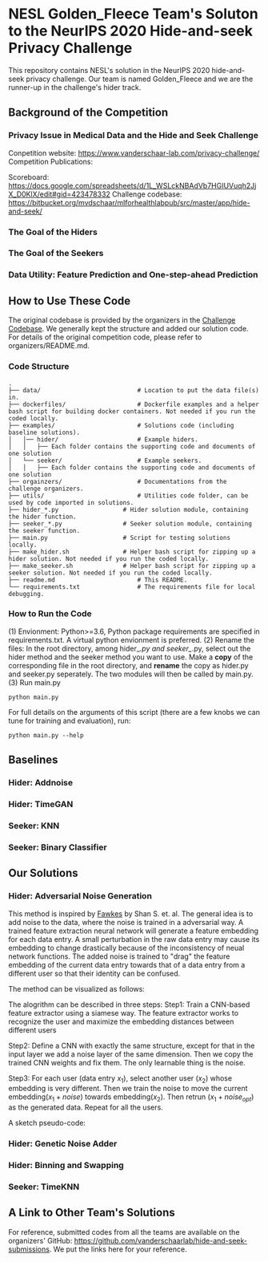 # NESL Golden_Fleece Team's Soluton to the NeurIPS 2020 Hide-and-seek Privacy Challenge 

This repository contains NESL's solution in the NeurIPS 2020 hide-and-seek privacy challenge. Our team is named Golden_Fleece and we are the runner-up in the challenge's hider track. 

## Background of the Competition
### Privacy Issue in Medical Data and the Hide and Seek Challenge




Conpetition website: 
https://www.vanderschaar-lab.com/privacy-challenge/
Competition Publications:

Scoreboard: https://docs.google.com/spreadsheets/d/1L_WSLckNBAdVb7HGIUVuqh2JjX_D0KlX/edit#gid=423478332
Challenge codebase:
https://bitbucket.org/mvdschaar/mlforhealthlabpub/src/master/app/hide-and-seek/



### The Goal of the Hiders



### The Goal of the Seekers



### Data Utility: Feature Prediction and One-step-ahead Prediction


## How to Use These Code

The original codebase is provided by the organizers in the [Challenge Codebase](https://bitbucket.org/mvdschaar/mlforhealthlabpub/src/master/app/hide-and-seek/). We generally kept the structure and added our solution code. For details of the original competition code, please refer to organizers/README.md.

### Code Structure
```
.
├── data/                           # Location to put the data file(s) in.
├── dockerfiles/                    # Dockerfile examples and a helper bash script for building docker containers. Not needed if you run the coded locally.
├── examples/                       # Solutions code (including baseline solutions).
│   │── hider/                      # Example hiders.
│	│   ├── Each folder contains the supporting code and documents of one solution
│   └── seeker/                     # Example seekers.
│	│   ├── Each folder contains the supporting code and documents of one solution
├── orgainzers/                     # Documentations from the challenge organizers.
├── utils/                          # Utilities code folder, can be used by code imported in solutions.
├── hider_*.py                  # Hider solution module, containing the hider function.
├── seeker_*.py                 # Seeker solution module, containing the seeker function.
├── main.py                     # Script for testing solutions locally.
├── make_hider.sh               # Helper bash script for zipping up a hider solution. Not needed if you run the coded locally.
├── make_seeker.sh              # Helper bash script for zipping up a seeker solution. Not needed if you run the coded locally.
├── readme.md                       # This README.
└── requirements.txt                # The requirements file for local debugging.
```
### How to Run the Code
(1) Envionment: Python>=3.6, Python package requirements are specified in requirements.txt. A virtual python envionment is preferred.
(2) Rename the files: In the root directory, among hider_*.py  and seeker_*.py, select out the hider method and the seeker method you want to use. Make a **copy** of the corresponding file in the root directory, and **rename** the copy as hider.<nolink>py and seeker.<nolink>py seperately. The two modules will then be called by main<nolink>.py.
(3) Run main.<nolink>py
```
python main.py
```
For full details on the arguments of this script (there are a few knobs we can tune for training and evaluation), run:
```
python main.py --help
```

## Baselines

### Hider: Addnoise

### Hider: TimeGAN

### Seeker: KNN

### Seeker: Binary Classifier




## Our Solutions

### Hider: Adversarial Noise Generation
This method is inspired by [Fawkes](https://sandlab.cs.uchicago.edu/fawkes/#paper) by Shan S. et. al. The general idea is to add noise to the data, where the noise is trained in a adversarial way. A trained feature extraction neural network will generate a feature embedding for each data entry. A small perturbation in the raw data entry may cause its embedding to change drastically because of the inconsistency of neual network functions. The added noise is trained to "drag" the feature embedding of the current data entry towards that of a data entry from a different user so that their identity can be confused. 

The method can be visualized as follows:

The alogrithm can be described in three steps:
Step1: Train a CNN-based feature extractor using a siamese way. The feature extractor works to recognize the user and maximize the embedding distances between different users

Step2: Define a CNN with exactly the same structure, except for that in the input layer we add a noise layer of the same dimension. Then we copy the trained CNN weights and fix them. The only learnable thing is the noise.

Step3: For each user (data entry $x_1$), select another user ($x_2$) whose embedding is very different. Then we train the noise to move the current embedding($x_1+noise$) towards embedding($x_2$). Then retrun ($x_1+noise_{opt}$) as the generated data. Repeat for all the users.

A sketch pseudo-code:



### Hider: Genetic Noise Adder

### Hider: Binning and Swapping

### Seeker: TimeKNN


## A Link to Other Team's Solutions
For reference, submitted codes from all the teams are available on the organizers' GitHub: https://github.com/vanderschaarlab/hide-and-seek-submissions. We put the links here for your reference.



